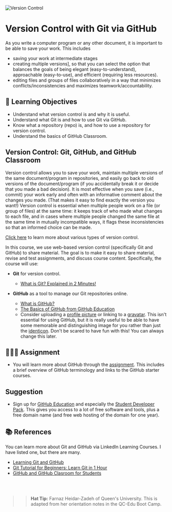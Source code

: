 ![Version Control](../linkedFiles/versioncontrol.png "Copyright Jorge Cham; https://phdcomics.com/comics/archive.php?comicid=1531")

# Version Control with Git via GitHub
As you write a computer program or any other document, it is important to be able to save your work. This includes

- saving your work at intermediate stages
- creating multiple versions], so that you can select the option that balances the goals of being elegant (easy-to-understand), approachable (easy-to-use), and efficient (requiring less resources).
- editing files and groups of files collaboratively in a way that minimizes conflicts/inconsistencies and maximizes teamwork/accountability.

## &#x1f945; Learning Objectives
- Understand what version control is and why it is useful.
- Understand what Git is and how to use Git via GitHub.
- Know what a repository (repo) is, and how to use a repository for version control.
- Understand the basics of GitHub Classroom.

## Version Control: Git, GitHub, and GitHub Classroom
Version control allows you to save your work, maintain multiple versions of the same document/program in repositories, and easily go back to old versions of the document/program (if you accidentally break it or decide that you made a bad decision). It is most effective when you save (i.e., commit) your work early and often with an informative comment about the changes you made. (That makes it easy to find exactly the version you want!) Version control is essential when multiple people work on a file (or group of files) at the same time: it keeps track of who made what changes to each file, and in cases where multiple people changed the same file at the same time in mutually incompatible ways, it flags these inconsistencies so that an informed choice can be made.

[Click here](http://git-scm.com/book/en/v2/Getting-Started-About-Version-Control) to learn more about various types of version control.

In this course, we use web-based version control (specifically Git and GitHub) to share material. The goal is to make it easy to share material, revise and test assignments, and discuss course content. Specifically, the course will use:

- **Git** for version control.
  - [What is Git? Explained in 2 Minutes!](https://www.youtube.com/watch?v=2ReR1YJrNOM)

- **GitHub** as a tool to manage our Git repositories online.
  - [What is GitHub?](https://www.youtube.com/watch?v=w3jLJU7DT5E)
  - [The Basics of GitHub from GitHub Education](https://github.com/education/github-starter-course)
  - Consider uploading a [profile picture](https://docs.github.com/en/github/setting-up-and-managing-your-github-profile/customizing-your-profile/personalizing-your-profile#changing-your-profile-picture) or linking to a [gravatar](https://en.gravatar.com/). This isn't essential for using GitHub, but it is really useful to be able to have some memorable and distinguishing image for you rather than just the [identicon](https://github.blog/2013-08-14-identicons/). Don't be scared to have fun with this! You can always change this later.

## &#x1f469;&#x1f3fd;&#x200d;&#x1f4bb; Assignment
- You will learn more about GitHub through the [assignment](problems/GitHubLearn.md). This includes a brief overview of GitHub terminology and links to the GitHub starter courses.

## Suggestion
- Sign up for [GitHub Education](https://education.github.com/students) and especially the [Student Developer Pack](https://education.github.com/pack). This gives you access to a lot of free software and tools, plus a free domain name (and free web hosting of the domain for one year).

## &#x1f4da; References
You can learn more about Git and GitHub via LinkedIn Learning Courses. I have listed one, but there are many.
- [Learning Git and GitHub](https://www.linkedin.com/learning/learning-git-and-github-23011330?u=56982905)
- [Git Tutorial for Beginners: Learn Git in 1 Hour](https://www.youtube.com/watch?v=8JJ101D3knE)
- [GitHub and GitHub Clasroom for Students](https://github.com/rzn-example-classroom/git-and-github-intro)

<br><br>
>> **Hat Tip:** Farnaz Heidar-Zadeh of Queen's University. This is adapted from her orientation notes in the QC-Edu Boot Camp.


